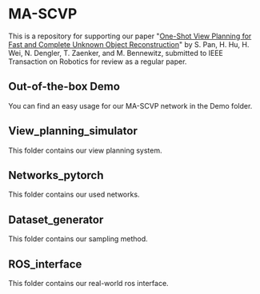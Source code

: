 # MA-SCVP
This is a repository for supporting our paper "[One-Shot View Planning for Fast and Complete Unknown Object Reconstruction](https://arxiv.org/pdf/2304.00910.pdf)" by S. Pan, H. Hu, H. Wei, N. Dengler, T. Zaenker, and M. Bennewitz, submitted to IEEE Transaction on Robotics for review as a regular paper.  
## Out-of-the-box Demo
You can find an easy usage for our MA-SCVP network in the Demo folder.  
## View_planning_simulator
This folder contains our view planning system.  
## Networks_pytorch
This folder contains our used networks.  
## Dataset_generator
This folder contains our sampling method.  
## ROS_interface
This folder contains our real-world ros interface.  